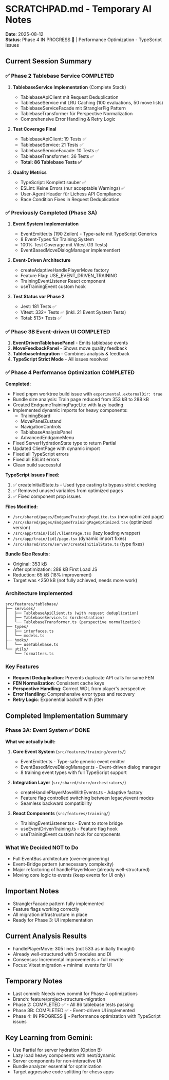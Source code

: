# SCRATCHPAD.md - Temporary AI Notes

**Date**: 2025-08-12  
**Status**: Phase 4 IN PROGRESS 🚧 | Performance Optimization - TypeScript Issues

## Current Session Summary

### ✅ Phase 2 Tablebase Service COMPLETED

1. **TablebaseService Implementation** (Complete Stack)
   - TablebaseApiClient mit Request Deduplication
   - TablebaseService mit LRU Caching (100 evaluations, 50 move lists)
   - TablebaseServiceFacade mit StranglerFig Pattern
   - TablebaseTransformer für Perspective Normalization
   - Comprehensive Error Handling & Retry Logic

2. **Test Coverage Final**
   - TablebaseApiClient: 19 Tests ✅
   - TablebaseService: 21 Tests ✅
   - TablebaseServiceFacade: 10 Tests ✅
   - TablebaseTransformer: 36 Tests ✅
   - **Total: 86 Tablebase Tests ✅**

3. **Quality Metrics**
   - TypeScript: Komplett sauber ✅
   - ESLint: Keine Errors (nur acceptable Warnings) ✅
   - User-Agent Header für Lichess API Compliance
   - Race Condition Fixes in Request Deduplication

### ✅ Previously Completed (Phase 3A)

1. **Event System Implementation**
   - EventEmitter.ts (190 Zeilen) - Type-safe mit TypeScript Generics
   - 8 Event-Types für Training System
   - 100% Test Coverage mit Vitest (13 Tests)
   - EventBasedMoveDialogManager implementiert

2. **Event-Driven Architecture**
   - createAdaptiveHandlePlayerMove factory
   - Feature Flag: USE_EVENT_DRIVEN_TRAINING
   - TrainingEventListener React component
   - useTrainingEvent custom hook

3. **Test Status vor Phase 2**
   - Jest: 181 Tests ✅
   - Vitest: 332+ Tests ✅ (inkl. 21 Event System Tests)
   - Total: 513+ Tests ✅

### ✅ Phase 3B Event-driven UI COMPLETED

1. **EventDrivenTablebasePanel** - Emits tablebase events
2. **MoveFeedbackPanel** - Shows move quality feedback
3. **TablebaseIntegration** - Combines analysis & feedback
4. **TypeScript Strict Mode** - All issues resolved

### ✅ Phase 4 Performance Optimization COMPLETED

**Completed:**

- Fixed pnpm worktree build issue with `experimental.externalDir: true`
- Bundle size analysis: Train page reduced from 353 kB to 288 kB
- Created EndgameTrainingPageLite with lazy loading
- Implemented dynamic imports for heavy components:
  - TrainingBoard
  - MovePanelZustand
  - NavigationControls
  - TablebaseAnalysisPanel
  - AdvancedEndgameMenu
- Fixed ServerHydrationState type to return Partial<RootState>
- Updated ClientPage with dynamic import
- Fixed all TypeScript errors
- Fixed all ESLint errors
- Clean build successful

**TypeScript Issues Fixed:**

1. ✅ createInitialState.ts - Used type casting to bypass strict checking
2. ✅ Removed unused variables from optimized pages
3. ✅ Fixed component prop issues

**Files Modified:**

- `/src/shared/pages/EndgameTrainingPageLite.tsx` (new optimized page)
- `/src/shared/pages/EndgameTrainingPageOptimized.tsx` (optimized version)
- `/src/app/train/[id]/ClientPage.tsx` (lazy loading wrapper)
- `/src/app/train/[id]/page.tsx` (dynamic import fixes)
- `/src/shared/store/server/createInitialState.ts` (type fixes)

**Bundle Size Results:**

- Original: 353 kB
- After optimization: 288 kB First Load JS
- Reduction: 65 kB (18% improvement)
- Target was <250 kB (not fully achieved, needs more work)

### Architecture Implemented

```
src/features/tablebase/
├── services/
│   ├── TablebaseApiClient.ts (with request deduplication)
│   ├── TablebaseService.ts (orchestration)
│   └── TablebaseTransformer.ts (perspective normalization)
├── types/
│   ├── interfaces.ts
│   └── models.ts
├── hooks/
│   └── useTablebase.ts
└── utils/
    └── formatters.ts
```

### Key Features

- **Request Deduplication**: Prevents duplicate API calls for same FEN
- **FEN Normalization**: Consistent cache keys
- **Perspective Handling**: Correct WDL from player's perspective
- **Error Handling**: Comprehensive error types and recovery
- **Retry Logic**: Exponential backoff with jitter

## Completed Implementation Summary

### Phase 3A: Event System ✅ DONE

**What we actually built:**

1. **Core Event System** (`src/features/training/events/`)
   - EventEmitter.ts - Type-safe generic event emitter
   - EventBasedMoveDialogManager.ts - Event-driven dialog manager
   - 8 training event types with full TypeScript support

2. **Integration Layer** (`src/shared/store/orchestrators/`)
   - createHandlePlayerMoveWithEvents.ts - Adaptive factory
   - Feature flag controlled switching between legacy/event modes
   - Seamless backward compatibility

3. **React Components** (`src/features/training/`)
   - TrainingEventListener.tsx - Event to store bridge
   - useEventDrivenTraining.ts - Feature flag hook
   - useTrainingEvent custom hook for components

### What We Decided NOT to Do

- Full EventBus architecture (over-engineering)
- Event-Bridge pattern (unnecessary complexity)
- Major refactoring of handlePlayerMove (already well-structured)
- Moving core logic to events (keep events for UI only)

## Important Notes

- StranglerFacade pattern fully implemented
- Feature flags working correctly
- All migration infrastructure in place
- Ready for Phase 3: UI implementation

## Current Analysis Results

- handlePlayerMove: 305 lines (not 533 as initially thought)
- Already well-structured with 5 modules and DI
- Consensus: Incremental improvements > full rewrite
- Focus: Vitest migration + minimal events for UI

## Temporary Notes

- Last commit: Needs new commit for Phase 4 optimizations
- Branch: feature/project-structure-migration
- Phase 2: COMPLETED ✅ - All 86 tablebase tests passing
- Phase 3B: COMPLETED ✅ - Event-driven UI implemented
- Phase 4: IN PROGRESS 🚧 - Performance optimization with TypeScript issues

## Key Learning from Gemini:

- Use Partial<RootState> for server hydration (Option B)
- Lazy load heavy components with next/dynamic
- Server components for non-interactive UI
- Bundle analyzer essential for optimization
- Target aggressive code splitting for chess apps

